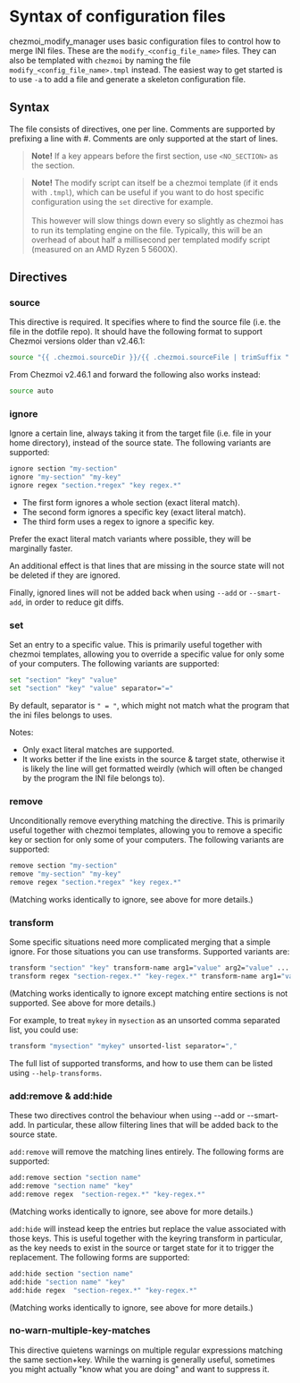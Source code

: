 # Syntax of configuration files

chezmoi_modify_manager uses basic configuration files to control how to
merge INI files. These are the `modify_<config_file_name>` files. They can
also be templated with `chezmoi` by naming the file
`modify_<config_file_name>.tmpl` instead. The easiest way to get started is
to use `-a` to add a file and generate a skeleton configuration file.

## Syntax

The file consists of directives, one per line. Comments are supported by
prefixing a line with #. Comments are only supported at the start of lines.

> **Note!** If a key appears before the first section, use `<NO_SECTION>` as the
section.

> **Note!** The modify script can itself be a chezmoi template (if it ends with
`.tmpl`), which can be useful if you want to do host specific configuration using
the `set` directive for example.\
\
This however will slow things down every so slightly as chezmoi has to run its
templating engine on the file. Typically, this will be an overhead of about half
a millisecond per templated modify script (measured on an AMD Ryzen 5 5600X).

## Directives

### source

This directive is required. It specifies where to find the source file
(i.e. the file in the dotfile repo). It should have the following format
to support Chezmoi versions older than v2.46.1:

```bash
source "{{ .chezmoi.sourceDir }}/{{ .chezmoi.sourceFile | trimSuffix ".tmpl" | replace "modify_" "" }}.src.ini"
```

From Chezmoi v2.46.1 and forward the following also works instead:

```bash
source auto
```

### ignore

Ignore a certain line, always taking it from the target file (i.e. file in
your home directory), instead of the source state. The following variants
are supported:

```bash
ignore section "my-section"
ignore "my-section" "my-key"
ignore regex "section.*regex" "key regex.*"
```

* The first form ignores a whole section (exact literal match).
* The second form ignores a specific key (exact literal match).
* The third form uses a regex to ignore a specific key.

Prefer the exact literal match variants where possible, they will be
marginally faster.

An additional effect is that lines that are missing in the source state
will not be deleted if they are ignored.

Finally, ignored lines will not be added back when using `--add` or
`--smart-add`, in order to reduce git diffs.

### set

Set an entry to a specific value. This is primarily useful together with
chezmoi templates, allowing you to override a specific value for only some
of your computers. The following variants are supported:

```bash
set "section" "key" "value"
set "section" "key" "value" separator="="
```

By default, separator is `" = "`, which might not match what the program that
the ini files belongs to uses.

Notes:

* Only exact literal matches are supported.
* It works better if the line exists in the source & target state, otherwise
  it is likely the line will get formatted weirdly (which will often be
  changed by the program the INI file belongs to).

### remove

Unconditionally remove everything matching the directive. This is primarily
useful together with chezmoi templates, allowing you to remove a specific
key or section for only some of your computers. The following variants are
supported:

```bash
remove section "my-section"
remove "my-section" "my-key"
remove regex "section.*regex" "key regex.*"
```

(Matching works identically to ignore, see above for more details.)

### transform

Some specific situations need more complicated merging that a simple
ignore. For those situations you can use transforms. Supported variants
are:

```bash
transform "section" "key" transform-name arg1="value" arg2="value" ...
transform regex "section-regex.*" "key-regex.*" transform-name arg1="value" ...
```

(Matching works identically to ignore except matching entire sections is
not supported. See above for more details.)

For example, to treat `mykey` in `mysection` as an unsorted comma separated
list, you could use:

```bash
transform "mysection" "mykey" unsorted-list separator=","
```

The full list of supported transforms, and how to use them can be listed
using `--help-transforms`.

### add:remove & add:hide

These two directives control the behaviour when using --add or --smart-add.
In particular, these allow filtering lines that will be added back to the
source state.

`add:remove` will remove the matching lines entirely. The following forms are
supported:

```bash
add:remove section "section name"
add:remove "section name" "key"
add:remove regex  "section-regex.*" "key-regex.*"
```

(Matching works identically to ignore, see above for more details.)

`add:hide` will instead keep the entries but replace the value associated with
those keys. This is useful together with the keyring transform in particular,
as the key needs to exist in the source or target state for it to trigger
the replacement. The following forms are supported:

```bash
add:hide section "section name"
add:hide "section name" "key"
add:hide regex  "section-regex.*" "key-regex.*"
```

(Matching works identically to ignore, see above for more details.)

### no-warn-multiple-key-matches

This directive quietens warnings on multiple regular expressions matching the
same section+key. While the warning is generally useful, sometimes you might
actually "know what you are doing" and want to suppress it.